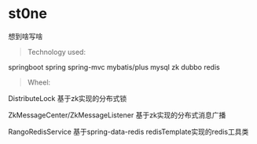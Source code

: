 # st0ne

想到啥写啥

> Technology used:

springboot spring spring-mvc mybatis/plus mysql zk dubbo redis


> Wheel:

DistributeLock 基于zk实现的分布式锁

ZkMessageCenter/ZkMessageListener 基于zk实现的分布式消息广播

RangoRedisService 基于spring-data-redis redisTemplate实现的redis工具类

